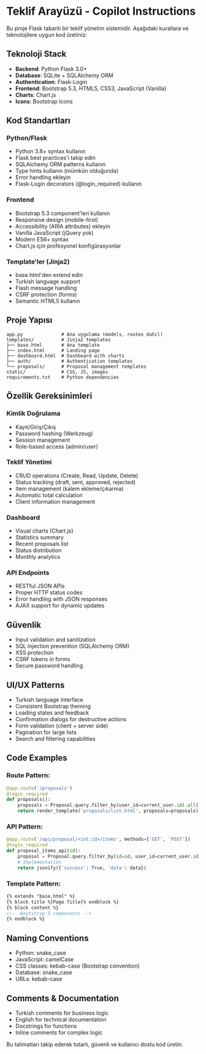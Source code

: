<!-- Use this file to provide workspace-specific custom instructions to Copilot. For more details, visit https://code.visualstudio.com/docs/copilot/copilot-customization#_use-a-githubcopilotinstructionsmd-file -->

# Teklif Arayüzü - Copilot Instructions

Bu proje Flask tabanlı bir teklif yönetim sistemidir. Aşağıdaki kurallara ve teknolojilere uygun kod üretiniz:

## Teknoloji Stack
- **Backend**: Python Flask 3.0+
- **Database**: SQLite + SQLAlchemy ORM
- **Authentication**: Flask-Login
- **Frontend**: Bootstrap 5.3, HTML5, CSS3, JavaScript (Vanilla)
- **Charts**: Chart.js
- **Icons**: Bootstrap Icons

## Kod Standartları

### Python/Flask
- Python 3.8+ syntax kullanın
- Flask best practices'i takip edin
- SQLAlchemy ORM patterns kullanın
- Type hints kullanın (mümkün olduğunda)
- Error handling ekleyin
- Flask-Login decorators (@login_required) kullanın

### Frontend
- Bootstrap 5.3 component'leri kullanın
- Responsive design (mobile-first)
- Accessibility (ARIA attributes) ekleyin
- Vanilla JavaScript (jQuery yok)
- Modern ES6+ syntax
- Chart.js için profesyonel konfigürasyonlar

### Template'ler (Jinja2)
- base.html'den extend edin
- Turkish language support
- Flash message handling
- CSRF protection (forms)
- Semantic HTML5 kullanın

## Proje Yapısı

```
app.py              # Ana uygulama (models, routes dahil)
templates/          # Jinja2 templates
├── base.html       # Ana template
├── index.html      # Landing page
├── dashboard.html  # Dashboard with charts
├── auth/           # Authentication templates
└── proposals/      # Proposal management templates
static/             # CSS, JS, images
requirements.txt    # Python dependencies
```

## Özellik Gereksinimleri

### Kimlik Doğrulama
- Kayıt/Giriş/Çıkış
- Password hashing (Werkzeug)
- Session management
- Role-based access (admin/user)

### Teklif Yönetimi
- CRUD operations (Create, Read, Update, Delete)
- Status tracking (draft, sent, approved, rejected)
- Item management (kalem ekleme/çıkarma)
- Automatic total calculation
- Client information management

### Dashboard
- Visual charts (Chart.js)
- Statistics summary
- Recent proposals list
- Status distribution
- Monthly analytics

### API Endpoints
- RESTful JSON APIs
- Proper HTTP status codes
- Error handling with JSON responses
- AJAX support for dynamic updates

## Güvenlik
- Input validation and sanitization
- SQL injection prevention (SQLAlchemy ORM)
- XSS protection
- CSRF tokens in forms
- Secure password handling

## UI/UX Patterns
- Turkish language interface
- Consistent Bootstrap theming
- Loading states and feedback
- Confirmation dialogs for destructive actions
- Form validation (client + server side)
- Pagination for large lists
- Search and filtering capabilities

## Code Examples

### Route Pattern:
```python
@app.route('/proposals')
@login_required
def proposals():
    proposals = Proposal.query.filter_by(user_id=current_user.id).all()
    return render_template('proposals/list.html', proposals=proposals)
```

### API Pattern:
```python
@app.route('/api/proposal/<int:id>/items', methods=['GET', 'POST'])
@login_required
def proposal_items_api(id):
    proposal = Proposal.query.filter_by(id=id, user_id=current_user.id).first_or_404()
    # Implementation
    return jsonify({'success': True, 'data': data})
```

### Template Pattern:
```html
{% extends "base.html" %}
{% block title %}Page Title{% endblock %}
{% block content %}
<!-- Bootstrap 5 components -->
{% endblock %}
```

## Naming Conventions
- Python: snake_case
- JavaScript: camelCase
- CSS classes: kebab-case (Bootstrap convention)
- Database: snake_case
- URLs: kebab-case

## Comments & Documentation
- Turkish comments for business logic
- English for technical documentation
- Docstrings for functions
- Inline comments for complex logic

Bu talimatları takip ederek tutarlı, güvenli ve kullanıcı dostu kod üretin.
